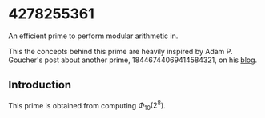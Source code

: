 # 4278255361
An efficient prime to perform modular arithmetic in.

This the concepts behind this prime are heavily inspired by Adam P. Goucher's post about another prime, 18446744069414584321, on his [blog](https://cp4space.hatsya.com/2021/09/01/an-efficient-prime-for-number-theoretic-transforms/).

## Introduction
This prime is obtained from computing $\Phi_{10}(2^8)$. 

